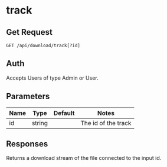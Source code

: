 # track
## Get Request

`GET /api/download/track[?id]`

## Auth
Accepts Users of type Admin or User.</br>

## Parameters

|Name|Type|Default|Notes|
|---|---|---|---|
|id|string||The id of the track|

## Responses
Returns a download stream of the file connected to the input id.